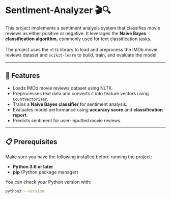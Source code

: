 # Sentiment-Analyzer 🎬🔍  
This project implements a sentiment analysis system that classifies movie reviews as either positive or negative. It leverages the **Naive Bayes classification algorithm**, commonly used for text classification tasks.  
<br>
The project uses the `nltk` library to load and preprocess the IMDb movie reviews dataset and `scikit-learn` to build, train, and evaluate the model.  

---

## 🚀 Features  
- Loads IMDb movie reviews dataset using NLTK.  
- Preprocesses text data and converts it into feature vectors using `CountVectorizer`.  
- Trains a **Naive Bayes classifier** for sentiment analysis.  
- Evaluates model performance using **accuracy score** and **classification report**.  
- Predicts sentiment for user-inputted movie reviews.  

---

## 📋 Prerequisites  
Make sure you have the following installed before running the project:  
- **Python 3.6 or later**  
- **pip** (Python package manager)  

You can check your Python version with:  
```sh
python3 --version
